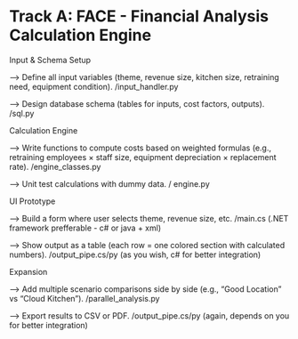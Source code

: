# Track A: FACE - Financial Analysis Calculation Engine

Input & Schema Setup

--> Define all input variables (theme, revenue size, kitchen size, retraining need, equipment condition). /input_handler.py

--> Design database schema (tables for inputs, cost factors, outputs). /sql.py

Calculation Engine

--> Write functions to compute costs based on weighted formulas (e.g., retraining employees × staff size, equipment depreciation × replacement rate). /engine_classes.py

--> Unit test calculations with dummy data. / engine.py

UI Prototype

--> Build a form where user selects theme, revenue size, etc. /main.cs (.NET framework prefferable - c# or java + xml)

--> Show output as a table (each row = one colored section with calculated numbers). /output_pipe.cs/py (as you wish, c# for better integration)

Expansion

--> Add multiple scenario comparisons side by side (e.g., “Good Location” vs “Cloud Kitchen”). /parallel_analysis.py

--> Export results to CSV or PDF. /output_pipe.cs/py (again, depends on you for better integration)
